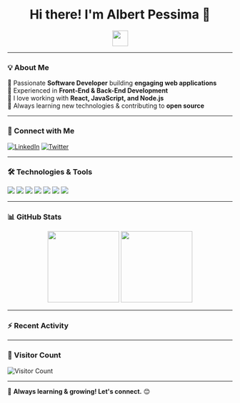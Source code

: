 <h1 align="center">Hi there! I'm Albert Pessima 👋</h1>

<p align="center">
  <img src="https://media.giphy.com/media/hvRJCLFzcasrR4ia7z/giphy.gif" width="35">
</p>

---

### **💡 About Me**
🔹 Passionate **Software Developer** building **engaging web applications**  
🔹 Experienced in **Front-End & Back-End Development**  
🔹 I love working with **React, JavaScript, and Node.js**  
🔹 Always learning new technologies & contributing to **open source**  

---

### **📢 Connect with Me**
[![LinkedIn](https://img.shields.io/badge/LinkedIn-blue?logo=linkedin&logoColor=white)](https://www.linkedin.com/in/albert-pessima/)
[![Twitter](https://img.shields.io/badge/Twitter-blue?logo=twitter&logoColor=white)](https://twitter.com/pepsiumar)

---

### **🛠 Technologies & Tools**
<p>
  <img src="https://img.shields.io/badge/HTML5-E34F26?logo=html5&logoColor=white">
  <img src="https://img.shields.io/badge/CSS3-1572B6?logo=css3&logoColor=white">
  <img src="https://img.shields.io/badge/JavaScript-F7DF1E?logo=javascript&logoColor=black">
  <img src="https://img.shields.io/badge/React-61DAFB?logo=react&logoColor=black">
  <img src="https://img.shields.io/badge/Node.js-339933?logo=node.js&logoColor=white">
  <img src="https://img.shields.io/badge/TailwindCSS-06B6D4?logo=tailwindcss&logoColor=white">
  <img src="https://img.shields.io/badge/Git-F05032?logo=git&logoColor=white">
</p>

---

### **📊 GitHub Stats**
<p align="center">
  <img src="https://github-readme-stats.vercel.app/api?username=pessima-au&show_icons=true&theme=dark" height="160">
  <img src="https://github-readme-stats.vercel.app/api/top-langs/?username=pessima-au&layout=compact&theme=dark" height="160">
</p>

---

### **⚡ Recent Activity**
<!--START_SECTION:activity-->
<!--END_SECTION:activity-->


---

### **👀 Visitor Count**
![Visitor Count](https://komarev.com/ghpvc/?username=pessima-au&color=blue)

---

🚀 **Always learning & growing! Let's connect.** 😊
